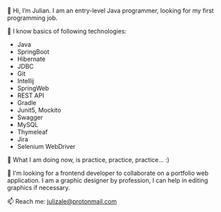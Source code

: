 👋 Hi, I’m Julian. I am an entry-level Java programmer, looking for my first programming job.
  
👀 I know basics of following technologies:
- Java
- SpringBoot
- Hibernate
- JDBC
- Git
- Intellij
- SpringWeb
- REST API
- Gradle
- Junit5, Mockito
- Swagger
- MySQL
- Thymeleaf
- Jira
- Selenium WebDriver

🌱 What I am doing now, is practice, practice, practice... :)

💞️ I'm looking for a frontend developer to collaborate on a portfolio web application. I am a graphic designer by profession, I can help in editing graphics if necessary.

📫 Reach me: julizale@protonmail.com
<!---
julizale/julizale is a ✨ special ✨ repository because its `README.md` (this file) appears on your GitHub profile.
You can click the Preview link to take a look at your changes.
--->
